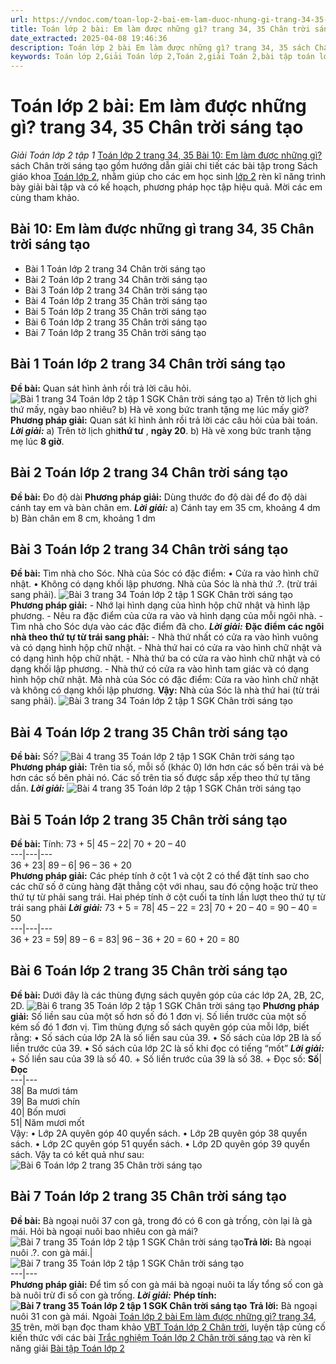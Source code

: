 ```yaml
---
url: https://vndoc.com/toan-lop-2-bai-em-lam-duoc-nhung-gi-trang-34-35-chan-troi-sang-tao-236011
title: Toán lớp 2 bài: Em làm được những gì? trang 34, 35 Chân trời sáng tạo - Giải Toán lớp 2 tập 1 - VnDoc.com
date_extracted: 2025-04-08 19:46:36
description: Toán lớp 2 bài Em làm được những gì? trang 34, 35 sách Chân trời sáng tạo với hướng dẫn chi tiết lời giải giúp cho các em học sinh tham khảo, ôn tập, củng cố kỹ năng giải Toán lớp 2.
keywords: Toán lớp 2,Giải Toán lớp 2,Toán 2,giải Toán 2,bài tập toán lớp 2,toan lop 2,toán lớp 2 tập 1,toán lớp 2 tập 2,toán 2 tập 1,toán 2 tập 2,học toán lớp 2,toán lớp 2 sách Chân trời,toán lớp 2 chân trời sáng tạo,Sách giáo khoa lớp 2 Chân trời sáng tạo,giải toán lớp 2 chân trời sáng tạo,Giải Toán lớp 2 Em làm được những gì,Toán lớp 2 trang 34 chân trời sáng tạo,Toán lớp 2 trang 35 chân trời sáng tạo,Em làm được những gì Toán lớp 2 trang 34 Chân trời sáng tạo
---
```


# Toán lớp 2 bài: Em làm được những gì? trang 34, 35 Chân trời sáng tạo
 _Giải Toán lớp 2 tập 1_
[Toán lớp 2 trang 34, 35 Bài 10: Em làm được những gì?](<https://vndoc.com/toan-lop-2-bai-em-lam-duoc-nhung-gi-trang-34-35-chan-troi-sang-tao-236011>) sách Chân trời sáng tạo gồm hướng dẫn giải chi tiết các bài tập trong Sách giáo khoa [Toán lớp 2](<https://vndoc.com/toan-lop2> "Toán lớp 2"), nhằm giúp cho các em học sinh [lớp 2](<https://vndoc.com/tai-lieu-hoc-tap-lop2>) rèn kĩ năng trình bày giải bài tập và có kế hoạch, phương pháp học tập hiệu quả. Mời các em cùng tham khảo.
## **Bài 10: Em làm được những gì trang 34, 35 Chân trời sáng tạo**
  * Bài 1 Toán lớp 2 trang 34 Chân trời sáng tạo
  * Bài 2 Toán lớp 2 trang 34 Chân trời sáng tạo
  * Bài 3 Toán lớp 2 trang 34 Chân trời sáng tạo
  * Bài 4 Toán lớp 2 trang 35 Chân trời sáng tạo
  * Bài 5 Toán lớp 2 trang 35 Chân trời sáng tạo
  * Bài 6 Toán lớp 2 trang 35 Chân trời sáng tạo
  * Bài 7 Toán lớp 2 trang 35 Chân trời sáng tạo

## Bài 1 Toán lớp 2 trang 34 Chân trời sáng tạo
**Đề bài:** Quan sát hình ảnh rồi trả lời câu hỏi.
![Bài 1 trang 34 Toán lớp 2 tập 1 SGK Chân trời sáng tạo](https://i.vdoc.vn/data/image/2021/06/19/bai-1-toan-lop-2-trang-34-tap-1-chan-troi-anh-so-1.jpg)
a\) Trên tờ lịch ghi thứ mấy, ngày bao nhiêu?
b\) Hà vẽ xong bức tranh tặng mẹ lúc mấy giờ?
**Phương pháp giải:**
Quan sát kĩ hình ảnh rồi trả lời các câu hỏi của bài toán.
_**Lời giải:**_
a\) Trên tờ lịch ghi**thứ tư** , **ngày 20**.
b\) Hà vẽ xong bức tranh tặng mẹ lúc **8 giờ**.
## Bài 2 Toán lớp 2 trang 34 Chân trời sáng tạo
**Đề bài:** Đo độ dài
**Phương pháp giải:**
Dùng thước đo độ dài để đo độ dài cánh tay em và bàn chân em.
_**Lời giải:**_
a\) Cánh tay em 35 cm, khoảng 4 dm
b\) Bàn chân em 8 cm, khoảng 1 dm
## Bài 3 Toán lớp 2 trang 34 Chân trời sáng tạo
**Đề bài:** Tìm nhà cho Sóc.
Nhà của Sóc có đặc điểm:
• Cửa ra vào hình chữ nhật.
• Không có dạng khối lập phương.
Nhà của Sóc là nhà thứ .?. \(trừ trái sang phải\).
![Bài 3 trang 34 Toán lớp 2 tập 1 SGK Chân trời sáng tạo](https://i.vdoc.vn/data/image/2021/06/19/bai-3-toan-lop-2-trang-34-tap-1-chan-troi-anh-so-1.jpg)
**Phương pháp giải:**
\- Nhớ lại hình dạng của hình hộp chữ nhật và hình lập phương.
\- Nêu ra đặc điểm của cửa ra vào và hình dạng của mỗi ngôi nhà.
\- Tìm nhà cho Sóc dựa vào các đặc điểm đã cho.
_**Lời giải:**_
**Đặc điểm các ngôi nhà theo thứ tự từ trái sang phải:**
\- Nhà thứ nhất có cửa ra vào hình vuông và có dạng hình hộp chữ nhật.
\- Nhà thứ hai có cửa ra vào hình chữ nhật và có dạng hình hộp chữ nhật.
\- Nhà thứ ba có cửa ra vào hình chữ nhật và có dạng khối lập phương.
\- Nhà thứ có cửa ra vào hình tam giác và có dạng hình hộp chữ nhật.
Mà nhà của Sóc có đặc điểm: Cửa ra vào hình chữ nhật và không có dạng khối lập phương.
**Vậy:** Nhà của Sóc là nhà thứ hai \(từ trái sang phải\).
![Bài 3 trang 34 Toán lớp 2 tập 1 SGK Chân trời sáng tạo](https://i.vdoc.vn/data/image/2021/06/19/bai-3-toan-lop-2-trang-34-tap-1-chan-troi-anh-so-6.jpg)
## Bài 4 Toán lớp 2 trang 35 Chân trời sáng tạo
**Đề bài:** Số?
![Bài 4 trang 35 Toán lớp 2 tập 1 SGK Chân trời sáng tạo](https://i.vdoc.vn/data/image/2021/06/19/bai-4-toan-lop-2-trang-34-tap-1-chan-troi-anh-so-1.jpg)
**Phương pháp giải:**
Trên tia số, mỗi số \(khác 0\) lớn hơn các số bên trái và bé hơn các số bên phải nó.
Các số trên tia số được sắp xếp theo thứ tự tăng dần.
_**Lời giải:**_
![Bài 4 trang 35 Toán lớp 2 tập 1 SGK Chân trời sáng tạo](https://i.vdoc.vn/data/image/2021/06/19/bai-4-toan-lop-2-trang-34-tap-1-chan-troi-anh-so-2.jpg)
## Bài 5 Toán lớp 2 trang 35 Chân trời sáng tạo
**Đề bài:** Tính:
73 + 5| 45 – 22| 70 + 20 – 40  
---|---|---  
36 + 23| 89 – 6| 96 – 36 + 20  
**Phương pháp giải:**
Các phép tính ở cột 1 và cột 2 có thể đặt tính sao cho các chữ số ở cùng hàng đặt thẳng cột với nhau, sau đó cộng hoặc trừ theo thứ tự từ phải sang trái.
Hai phép tính ở cột cuối ta tính lần lượt theo thứ tự từ trái sang phải
 _**Lời giải:**_
73 + 5 = 78| 45 – 22 = 23| 70 + 20 – 40 = 90 – 40 = 50  
---|---|---  
36 + 23 = 59| 89 – 6 = 83| 96 – 36 + 20 = 60 + 20 = 80  
## Bài 6 Toán lớp 2 trang 35 Chân trời sáng tạo
**Đề bài:** Dưới đây là các thùng đựng sách quyên góp của các lớp 2A, 2B, 2C, 2D.
![Bài 6 trang 35 Toán lớp 2 tập 1 SGK Chân trời sáng tạo](https://i.vdoc.vn/data/image/2021/06/19/bai-6-toan-lop-2-trang-34-tap-1-chan-troi-anh-so-1.jpg)
**Phương pháp giải:**
Số liền sau của một số hơn số đó 1 đơn vị.
Số liền trước của một số kém số đó 1 đơn vị.
Tìm thùng đựng số sách quyên góp của mỗi lớp, biết rằng:
• Số sách của lớp 2A là số liền sau của 39.
• Số sách của lớp 2B là số liền trước của 39.
• Số sách của lớp 2C là số khi đọc có tiếng “mốt”
 _**Lời giải:**_
\+ Số liền sau của 39 là số 40.
\+ Số liền trước của 39 là số 38.
\+ Đọc số:
**Số**| **Đọc**  
---|---  
38| Ba mươi tám  
39| Ba mươi chín  
40| Bốn mươi  
51| Năm mươi mốt  
Vậy:
• Lớp 2A quyên góp 40 quyển sách.
• Lớp 2B quyên góp 38 quyển sách.
• Lớp 2C quyên góp 51 quyển sách.
• Lớp 2D quyên góp 39 quyển sách.
Vậy ta có kết quả như sau:
![Bài 6 Toán lớp 2 trang 35 Chân trời sáng tạo](https://i.vdoc.vn/data/image/2022/09/12/toan-lop-2-ctst-4.jpg)
## Bài 7 Toán lớp 2 trang 35 Chân trời sáng tạo
**Đề bài:**
Bà ngoại nuôi 37 con gà, trong đó có 6 con gà trống, còn lại là gà mái. Hỏi bà ngoại nuôi bao nhiêu con gà mái?![Bài 7 trang 35 Toán lớp 2 tập 1 SGK Chân trời sáng tạo](https://i.vdoc.vn/data/image/2021/06/19/bai-7-toan-lop-2-trang-34-tap-1-chan-troi-anh-so-2.jpg)**Trả lời:** Bà ngoại nuôi .?. con gà mái.| ![Bài 7 trang 35 Toán lớp 2 tập 1 SGK Chân trời sáng tạo](https://i.vdoc.vn/data/image/2021/06/19/bai-7-toan-lop-2-trang-34-tap-1-chan-troi-anh-so-1.jpg)  
---|---  
**Phương pháp giải:**
Để tìm số con gà mái bà ngoại nuôi ta lấy tổng số con gà bà nuôi trừ đi số con gà trống.
_**Lời giải:**_
**Phép tính:![Bài 7 trang 35 Toán lớp 2 tập 1 SGK Chân trời sáng tạo](https://i.vdoc.vn/data/image/2021/06/19/bai-7-toan-lop-2-trang-34-tap-1-chan-troi-anh-so-3.jpg)**
**Trả lời:** Bà ngoại nuôi 31 con gà mái.
Ngoài [Toán lớp 2 bài Em làm được những gì? trang 34, 35](<https://vndoc.com/toan-lop-2-bai-em-lam-duoc-nhung-gi-trang-34-35-chan-troi-sang-tao-236011>) trên, mời bạn đọc tham khảo [VBT Toán lớp 2 Chân trời](<https://vndoc.com/vo-bai-tap-toan-lop-2-chan-troi-sang-tao> "VBT Toán lớp 2 Chân trời"), luyện tập củng cố kiến thức với các bài [Trắc nghiệm Toán lớp 2 Chân trời sáng tạo](<https://vndoc.com/trac-nghiem-toan-lop-2-chan-troi-sang-tao> "Trắc nghiệm Toán lớp 2 Chân trời sáng tạo") và rèn kĩ năng giải [Bài tập Toán lớp 2](<https://vndoc.com/bai-tap-toan-lop2> "Bài tập Toán lớp 2")
